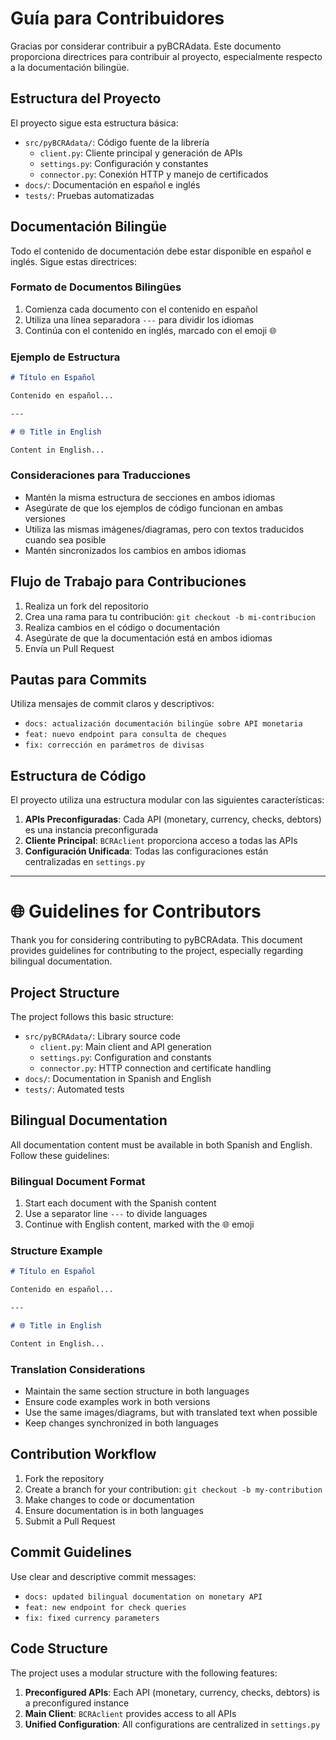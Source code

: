 # Guía para Contribuidores

Gracias por considerar contribuir a pyBCRAdata. Este documento proporciona directrices para contribuir al proyecto, especialmente respecto a la documentación bilingüe.

## Estructura del Proyecto

El proyecto sigue esta estructura básica:
- `src/pyBCRAdata/`: Código fuente de la librería
  - `client.py`: Cliente principal y generación de APIs
  - `settings.py`: Configuración y constantes
  - `connector.py`: Conexión HTTP y manejo de certificados
- `docs/`: Documentación en español e inglés
- `tests/`: Pruebas automatizadas

## Documentación Bilingüe

Todo el contenido de documentación debe estar disponible en español e inglés. Sigue estas directrices:

### Formato de Documentos Bilingües

1. Comienza cada documento con el contenido en español
2. Utiliza una línea separadora `---` para dividir los idiomas
3. Continúa con el contenido en inglés, marcado con el emoji 🌐

### Ejemplo de Estructura

```markdown
# Título en Español

Contenido en español...

---

# 🌐 Title in English

Content in English...
```


### Consideraciones para Traducciones

- Mantén la misma estructura de secciones en ambos idiomas
- Asegúrate de que los ejemplos de código funcionan en ambas versiones
- Utiliza las mismas imágenes/diagramas, pero con textos traducidos cuando sea posible
- Mantén sincronizados los cambios en ambos idiomas

## Flujo de Trabajo para Contribuciones

1. Realiza un fork del repositorio
2. Crea una rama para tu contribución: `git checkout -b mi-contribucion`
3. Realiza cambios en el código o documentación
4. Asegúrate de que la documentación está en ambos idiomas
5. Envía un Pull Request

## Pautas para Commits

Utiliza mensajes de commit claros y descriptivos:
- `docs: actualización documentación bilingüe sobre API monetaria`
- `feat: nuevo endpoint para consulta de cheques`
- `fix: corrección en parámetros de divisas`

## Estructura de Código

El proyecto utiliza una estructura modular con las siguientes características:

1. **APIs Preconfiguradas**: Cada API (monetary, currency, checks, debtors) es una instancia preconfigurada
2. **Cliente Principal**: `BCRAclient` proporciona acceso a todas las APIs
3. **Configuración Unificada**: Todas las configuraciones están centralizadas en `settings.py`

---

# 🌐 Guidelines for Contributors

Thank you for considering contributing to pyBCRAdata. This document provides guidelines for contributing to the project, especially regarding bilingual documentation.

## Project Structure

The project follows this basic structure:
- `src/pyBCRAdata/`: Library source code
  - `client.py`: Main client and API generation
  - `settings.py`: Configuration and constants
  - `connector.py`: HTTP connection and certificate handling
- `docs/`: Documentation in Spanish and English
- `tests/`: Automated tests

## Bilingual Documentation

All documentation content must be available in both Spanish and English. Follow these guidelines:

### Bilingual Document Format

1. Start each document with the Spanish content
2. Use a separator line `---` to divide languages
3. Continue with English content, marked with the 🌐 emoji

### Structure Example

```markdown
# Título en Español

Contenido en español...

---

# 🌐 Title in English

Content in English...
```
### Translation Considerations

- Maintain the same section structure in both languages
- Ensure code examples work in both versions
- Use the same images/diagrams, but with translated text when possible
- Keep changes synchronized in both languages

## Contribution Workflow

1. Fork the repository
2. Create a branch for your contribution: `git checkout -b my-contribution`
3. Make changes to code or documentation
4. Ensure documentation is in both languages
5. Submit a Pull Request

## Commit Guidelines

Use clear and descriptive commit messages:
- `docs: updated bilingual documentation on monetary API`
- `feat: new endpoint for check queries`
- `fix: fixed currency parameters`

## Code Structure

The project uses a modular structure with the following features:

1. **Preconfigured APIs**: Each API (monetary, currency, checks, debtors) is a preconfigured instance
2. **Main Client**: `BCRAclient` provides access to all APIs
3. **Unified Configuration**: All configurations are centralized in `settings.py`
